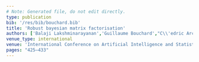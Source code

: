 ```yaml
---
# Note: Generated file, do not edit directly.
type: publication
bib: '/res/bib/bouchard.bib'
title: 'Robust bayesian matrix factorisation'
authors: ['Balaji Lakshminarayanan','Guillaume Bouchard',"C\\'edric Archambeau"]
venue_type: international
venue: 'International Conference on Artificial Intelligence and Statistics'
pages: "425–433"
---
```


